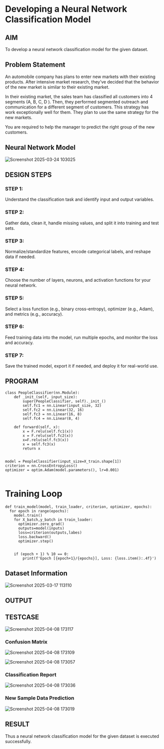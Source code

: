 # Developing a Neural Network Classification Model

## AIM

To develop a neural network classification model for the given dataset.

## Problem Statement

An automobile company has plans to enter new markets with their existing products. After intensive market research, they’ve decided that the behavior of the new market is similar to their existing market.

In their existing market, the sales team has classified all customers into 4 segments (A, B, C, D ). Then, they performed segmented outreach and communication for a different segment of customers. This strategy has work exceptionally well for them. They plan to use the same strategy for the new markets.

You are required to help the manager to predict the right group of the new customers.

## Neural Network Model

![Screenshot 2025-03-24 103025](https://github.com/user-attachments/assets/8f48c5c3-c8a5-468f-9352-da3fe6bbd7e7)



## DESIGN STEPS

### STEP 1:
Understand the classification task and identify input and output variables.

### STEP 2:
Gather data, clean it, handle missing values, and split it into training and test sets.
### STEP 3:
Normalize/standardize features, encode categorical labels, and reshape data if needed.
### STEP 4:
Choose the number of layers, neurons, and activation functions for your neural network.

### STEP 5:
Select a loss function (e.g., binary cross-entropy), optimizer (e.g., Adam), and metrics (e.g., accuracy).


### STEP 6:
Feed training data into the model, run multiple epochs, and monitor the loss and accuracy.

### STEP 7:
Save the trained model, export it if needed, and deploy it for real-world use.


## PROGRAM

```
class PeopleClassifier(nn.Module):
    def _init_(self, input_size):
        super(PeopleClassifier, self)._init_()
        self.fc1 = nn.Linear(input_size, 32)
        self.fc2 = nn.Linear(32, 16)
        self.fc3 = nn.Linear(16, 8)
        self.fc4 = nn.Linear(8, 4)

    def forward(self, x):
        x = F.relu(self.fc1(x))
        x = F.relu(self.fc2(x))
        x=F.relu(self.fc3(x))
        x = self.fc3(x)
        return x
        

```
```
model = PeopleClassifier(input_size=X_train.shape[1])
criterion = nn.CrossEntropyLoss()
optimizer = optim.Adam(model.parameters(), lr=0.001)


```
# Training Loop
```
def train_model(model, train_loader, criterion, optimizer, epochs):
  for epoch in range(epochs):
    model.train()
    for X_batch,y_batch in train_loader:
      optimizer.zero_grad()
      outputs=model(inputs)
      loss=criterion(outputs,labes)
      loss.backward()
      optimizer.step()


    if (epoch + 1) % 10 == 0:
        print(f'Epoch [{epoch+1}/{epochs}], Loss: {loss.item():.4f}')

```



## Dataset Information

![Screenshot 2025-03-17 113110](https://github.com/user-attachments/assets/876b68a3-3a95-4f72-84db-a2f05312f01f)


## OUTPUT

## TESTCASE

![Screenshot 2025-04-08 173117](https://github.com/user-attachments/assets/ad1bc92c-26d7-4945-97e5-46d05df3272e)


### Confusion Matrix

![Screenshot 2025-04-08 173109](https://github.com/user-attachments/assets/1c828842-3a00-4095-9b42-257fcf5ccb12)

![Screenshot 2025-04-08 173057](https://github.com/user-attachments/assets/fbfec494-1deb-4c69-9021-7b8a5d35f73f)



### Classification Report


![Screenshot 2025-04-08 173036](https://github.com/user-attachments/assets/44087492-c6bc-4b17-8f8a-dfaf79ec4d32)



### New Sample Data Prediction

![Screenshot 2025-04-08 173019](https://github.com/user-attachments/assets/b2e600eb-42c6-419a-87f8-7a1d261a4859)



## RESULT
Thus a neural network classification model for the given dataset is executed successfully.
